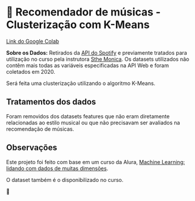# :musical_note: Recomendador de músicas - Clusterização com K-Means

[Link do Google Colab](https://colab.research.google.com/drive/15bEzof9Zjm9bev_pLIhkR6JatkJ-vtix?usp=sharing)

**Sobre os Dados:** Retirados da [API do Spotify](https://developer.spotify.com/) e previamente tratados para utilização no curso pela instrutora [Sthe Monica](https://github.com/sthemonica). Os datasets utilizados não contêm mais todas as variáveis especificadas na API Web e foram coletados em 2020.

Será feita uma clusterização utilizando o algoritmo K-Means. 

## Tratamentos dos dados

Foram removidos dos datasets features que não eram diretamente relacionadas ao estilo musical ou que não precisavam ser avaliados na recomendação de músicas.

## Observações

Este projeto foi feito com base em um curso da Alura, [Machine Learning: lidando com dados de muitas dimensões](https://cursos.alura.com.br/course/reducao-dimensionalidade).

O dataset também é o disponibilizado no curso.

🌱
